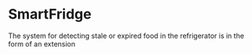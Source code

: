 # SmartFridge
The system for detecting stale or expired food in the refrigerator is in the form of an extension
